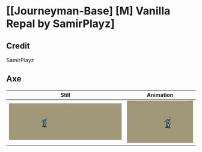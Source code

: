 # [\[Journeyman-Base\] \[M\] Vanilla Repal by SamirPlayz]

## Credit

SamirPlayz

## Axe

| Still | Animation |
| :---: | :-------: |
| ![Axe still](./Axe_000.png) | ![Axe animation](./Axe.gif) |

